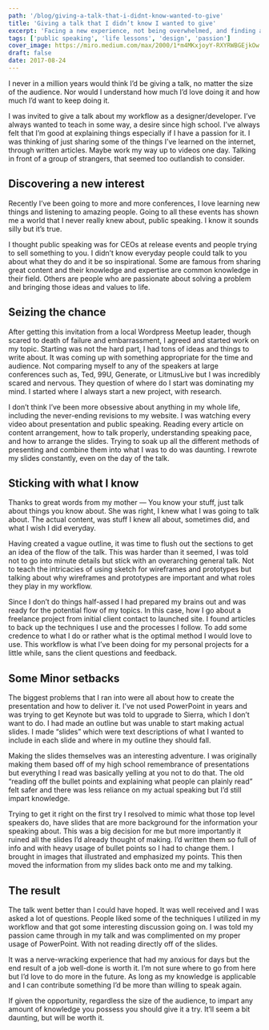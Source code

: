 ```yaml
---
path: '/blog/giving-a-talk-that-i-didnt-know-wanted-to-give'
title: 'Giving a talk that I didn’t know I wanted to give'
excerpt: 'Facing a new experience, not being overwhelmed, and finding a new passion'
tags: ['public speaking', 'life lessons', 'design', 'passion']
cover_image: https://miro.medium.com/max/2000/1*m4MKxjoyY-RXYRWBGEjkOw.jpeg
draft: false
date: 2017-08-24
---
```


I never in a million years would think I’d be giving a talk, no matter the size of the audience. Nor would I understand how much I’d love doing it and how much I’d want to keep doing it.

I was invited to give a talk about my workflow as a designer/developer. I’ve always wanted to teach in some way, a desire since high school. I’ve always felt that I’m good at explaining things especially if I have a passion for it. I was thinking of just sharing some of the things I’ve learned on the internet, through written articles. Maybe work my way up to videos one day. Talking in front of a group of strangers, that seemed too outlandish to consider.

## Discovering a new interest

Recently I’ve been going to more and more conferences, I love learning new things and listening to amazing people. Going to all these events has shown me a world that I never really knew about, public speaking. I know it sounds silly but it’s true.

I thought public speaking was for CEOs at release events and people trying to sell something to you. I didn’t know everyday people could talk to you about what they do and it be so inspirational. Some are famous from sharing great content and their knowledge and expertise are common knowledge in their field. Others are people who are passionate about solving a problem and bringing those ideas and values to life.

## Seizing the chance

After getting this invitation from a local Wordpress Meetup leader, though scared to death of failure and embarrassment, I agreed and started work on my topic. Starting was not the hard part, I had tons of ideas and things to write about. It was coming up with something appropriate for the time and audience. Not comparing myself to any of the speakers at large conferences such as, Ted, 99U, Generate, or LitmusLive but I was incredibly scared and nervous. They question of where do I start was dominating my mind. I started where I always start a new project, with research.

I don’t think I’ve been more obsessive about anything in my whole life, including the never-ending revisions to my website. I was watching every video about presentation and public speaking. Reading every article on content arrangement, how to talk properly, understanding speaking pace, and how to arrange the slides. Trying to soak up all the different methods of presenting and combine them into what I was to do was daunting. I rewrote my slides constantly, even on the day of the talk.

## Sticking with what I know

Thanks to great words from my mother — You know your stuff, just talk about things you know about. She was right, I knew what I was going to talk about. The actual content, was stuff I knew all about, sometimes did, and what I wish I did everyday.

Having created a vague outline, it was time to flush out the sections to get an idea of the flow of the talk. This was harder than it seemed, I was told not to go into minute details but stick with an overarching general talk. Not to teach the intricacies of using sketch for wireframes and prototypes but talking about why wireframes and prototypes are important and what roles they play in my workflow.

Since I don’t do things half-assed I had prepared my brains out and was ready for the potential flow of my topics. In this case, how I go about a freelance project from initial client contact to launched site. I found articles to back up the techniques I use and the processes I follow. To add some credence to what I do or rather what is the optimal method I would love to use. This workflow is what I’ve been doing for my personal projects for a little while, sans the client questions and feedback.

## Some Minor setbacks

The biggest problems that I ran into were all about how to create the presentation and how to deliver it. I’ve not used PowerPoint in years and was trying to get Keynote but was told to upgrade to Sierra, which I don’t want to do. I had made an outline but was unable to start making actual slides. I made “slides” which were text descriptions of what I wanted to include in each slide and where in my outline they should fall.

Making the slides themselves was an interesting adventure. I was originally making them based off of my high school remembrance of presentations but everything I read was basically yelling at you not to do that. The old “reading off the bullet points and explaining what people can plainly read” felt safer and there was less reliance on my actual speaking but I’d still impart knowledge.

Trying to get it right on the first try I resolved to mimic what those top level speakers do, have slides that are more background for the information your speaking about. This was a big decision for me but more importantly it ruined all the slides I’d already thought of making. I’d written them so full of info and with heavy usage of bullet points so I had to change them. I brought in images that illustrated and emphasized my points. This then moved the information from my slides back onto me and my talking.

## The result

The talk went better than I could have hoped. It was well received and I was asked a lot of questions. People liked some of the techniques I utilized in my workflow and that got some interesting discussion going on. I was told my passion came through in my talk and was complimented on my proper usage of PowerPoint. With not reading directly off of the slides.

It was a nerve-wracking experience that had my anxious for days but the end result of a job well-done is worth it. I’m not sure where to go from here but I’d love to do more in the future. As long as my knowledge is applicable and I can contribute something I’d be more than willing to speak again.

If given the opportunity, regardless the size of the audience, to impart any amount of knowledge you possess you should give it a try. It’ll seem a bit daunting, but will be worth it.